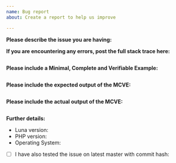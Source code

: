 ```yaml
---
name: Bug report
about: Create a report to help us improve

---
```


**Please describe the issue you are having:**


**If you are encountering any errors, post the full stack trace here:**
```

```

**Please include a Minimal, Complete and Verifiable Example:**
```php

```

**Please include the expected output of the MCVE:**
```php

```

**Please include the actual output of the MCVE:**
```php

```

**Further details:**

- Luna version:
- PHP version:
- Operating System:

- [ ] I have also tested the issue on latest master with commit hash:

